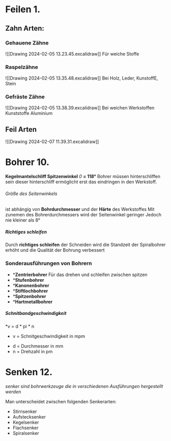 # Feilen 1.

## Zahn Arten:

### Gehauene Zähne
![[Drawing 2024-02-05 13.23.45.excalidraw]]
Für weiche Stoffe

### Raspelzähne
![[Drawing 2024-02-05 13.35.48.excalidraw]]
Bei Holz, Leder, KunstoffE, Stein

### Gefräste Zähne
![[Drawing 2024-02-05 13.38.39.excalidraw]]
Bei weichen Werkstoffen Kunststoffe Aluminium


## Feil Arten
![[Drawing 2024-02-07 11.39.31.excalidraw]]

# Bohrer 10.

**Kegelmantelschliff Spitzenwinkel** *0* **= 118°**
Bohrer müssen hinterschliffen sein dieser hinterschliff ermöglicht erst das eindringen in den Werkstoff. 
###### Größe des Seitenwinkels 
ist abhängig von **Bohrdurchmesser** und der **Härte** des Werkstoffes 
Mit zunemen des Bohrerdurchmessers wird der Seitenwinkel geringer Jedoch nie kleiner als 8°

##### Richtiges schleifen
Durch **richtiges schleifen** der Schneiden wird die Standzeit der Spiralbohrer erhöht und die Qualität der Bohrung verbessert
### Sonderausführungen von Bohrern
- ***Zentrierbohrer**
	Für das drehen und schleifen zwischen spitzen 
- ***Stufenbohrer**
- ***Kanonenbohrer**
- ***Stiftlochbohrer**
- ***Spitzenbohrer**
- ***Hartmetallbohrer**

##### Schnitbandgeschwindigkeit

*v = d * pi * n
* v = Schnitgeschwindigkeit in mpm
- d = Durchmesser in mm
- n = Drehzahl in pm

# Senken 12.
*senker sind bohrwerkzeuge die in verschiedenen Ausführungen hergestellt werden*

Man unterscheidet zwischen folgenden Senkerarten:
- Stirnsenker
- Aufstecksenker
- Kegelsenker
- Flachsenker
- Spiralsenker

